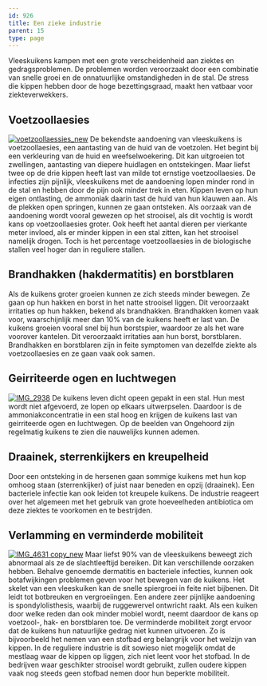 ```yaml
---
id: 926
title: Een zieke industrie
parent: 15
type: page
---
```

Vleeskuikens kampen met een grote verscheidenheid aan ziektes en gedragsproblemen. De problemen worden veroorzaakt door een combinatie van snelle groei en de onnatuurlijke omstandigheden in de stal. De stress die kippen hebben door de hoge bezettingsgraad, maakt hen vatbaar voor ziekteverwekkers.

## Voetzoollaesies

[![voetzoollaessies_new](http://www.ongehoord.info/wp-content/uploads/2013/09/voetzoollaessies_new.jpg)](http://www.ongehoord.info/wp-content/uploads/2013/09/voetzoollaessies_new.jpg) De bekendste aandoening van vleeskuikens is voetzoollaesies, een aantasting van de huid van de voetzolen. Het begint bij een verkleuring van de huid en weefselwoekering. Dit kan uitgroeien tot zwellingen, aantasting van diepere huidlagen en ontstekingen. Maar liefst twee op de drie kippen heeft last van milde tot ernstige voetzoollaesies. De infecties zijn pijnlijk, vleeskuikens met de aandoening lopen minder rond in de stal en hebben door de pijn ook minder trek in eten. Kippen leven op hun eigen ontlasting, de ammoniak daarin tast de huid van hun klauwen aan. Als de plekken open springen, kunnen ze gaan ontsteken. Als oorzaak van de aandoening wordt vooral gewezen op het strooisel, als dit vochtig is wordt kans op voetzoollaesies groter. Ook heeft het aantal dieren per vierkante meter invloed, als er minder kippen in een stal zitten, kan het strooisel namelijk drogen. Toch is het percentage voetzoollaesies in de biologische stallen veel hoger dan in reguliere stallen.

## Brandhakken (hakdermatitis) en borstblaren

Als de kuikens groter groeien kunnen ze zich steeds minder bewegen. Ze gaan op hun hakken en borst in het natte strooisel liggen. Dit veroorzaakt irritaties op hun hakken, bekend als brandhakken. Brandhakken komen vaak voor, waarschijnlijk meer dan 10% van de kuikens heeft er last van. De kuikens groeien vooral snel bij hun borstspier, waardoor ze als het ware voorover kantelen. Dit veroorzaakt irritaties aan hun borst, borstblaren. Brandhakken en borstblaren zijn in feite symptomen van dezelfde ziekte als voetzoollaesies en ze gaan vaak ook samen.

## Geirriteerde ogen en luchtwegen

[![IMG_2938](http://www.ongehoord.info/wp-content/uploads/2013/09/IMG_2938.jpg)](http://www.ongehoord.info/wp-content/uploads/2013/09/IMG_2938.jpg) De kuikens leven dicht opeen gepakt in een stal. Hun mest wordt niet afgevoerd, ze lopen op elkaars uitwerpselen. Daardoor is de ammoniakconcentratie in een stal hoog en krijgen de kuikens last van geirriteerde ogen en luchtwegen. Op de beelden van Ongehoord zijn regelmatig kuikens te zien die nauwelijks kunnen ademen.

## Draainek, sterrenkijkers en kreupelheid

Door een ontsteking in de hersenen gaan sommige kuikens met hun kop omhoog staan (sterrenkijker) of juist naar beneden en opzij (draainek). Een bacteriele infectie kan ook leiden tot kreupele kuikens. De industrie reageert over het algemeen met het gebruik van grote hoeveelheden antibiotica om deze ziektes te voorkomen en te bestrijden.

## Verlamming en verminderde mobiliteit

[![IMG_4631 copy_new](http://www.ongehoord.info/wp-content/uploads/2013/09/IMG_4631-copy_new.jpg)](http://www.ongehoord.info/wp-content/uploads/2013/09/IMG_4631-copy_new.jpg) Maar liefst 90% van de vleeskuikens beweegt zich abnormaal als ze de slachtleeftijd bereiken. Dit kan verschillende oorzaken hebben. Behalve genoemde dermatitis en bacteriele infecties, kunnen ook botafwijkingen problemen geven voor het bewegen van de kuikens. Het skelet van een vleeskuiken kan de snelle spiergroei in feite niet bijbenen. Dit leidt tot botbreuken en vergroeiingen. Een andere zeer pijnlijke aandoening is spondylolisthesis, waarbij de ruggewervel ontwricht raakt. Als een kuiken door welke reden dan ook minder mobiel wordt, neemt daardoor de kans op voetzool-, hak- en borstblaren toe. De verminderde mobiliteit zorgt ervoor dat de kuikens hun natuurlijke gedrag niet kunnen uitvoeren. Zo is bijvoorbeeld het nemen van een stofbad erg belangrijk voor het welzijn van kippen. In de reguliere industrie is dit sowieso niet mogelijk omdat de mestlaag waar de kippen op liggen, zich niet leent voor het stofbad. In de bedrijven waar geschikter strooisel wordt gebruikt, zullen oudere kippen vaak nog steeds geen stofbad nemen door hun beperkte mobiliteit.
